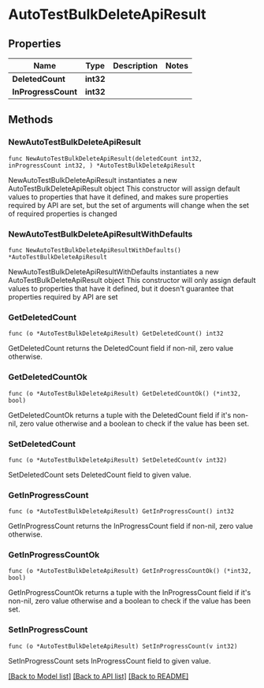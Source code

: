 # AutoTestBulkDeleteApiResult

## Properties

Name | Type | Description | Notes
------------ | ------------- | ------------- | -------------
**DeletedCount** | **int32** |  | 
**InProgressCount** | **int32** |  | 

## Methods

### NewAutoTestBulkDeleteApiResult

`func NewAutoTestBulkDeleteApiResult(deletedCount int32, inProgressCount int32, ) *AutoTestBulkDeleteApiResult`

NewAutoTestBulkDeleteApiResult instantiates a new AutoTestBulkDeleteApiResult object
This constructor will assign default values to properties that have it defined,
and makes sure properties required by API are set, but the set of arguments
will change when the set of required properties is changed

### NewAutoTestBulkDeleteApiResultWithDefaults

`func NewAutoTestBulkDeleteApiResultWithDefaults() *AutoTestBulkDeleteApiResult`

NewAutoTestBulkDeleteApiResultWithDefaults instantiates a new AutoTestBulkDeleteApiResult object
This constructor will only assign default values to properties that have it defined,
but it doesn't guarantee that properties required by API are set

### GetDeletedCount

`func (o *AutoTestBulkDeleteApiResult) GetDeletedCount() int32`

GetDeletedCount returns the DeletedCount field if non-nil, zero value otherwise.

### GetDeletedCountOk

`func (o *AutoTestBulkDeleteApiResult) GetDeletedCountOk() (*int32, bool)`

GetDeletedCountOk returns a tuple with the DeletedCount field if it's non-nil, zero value otherwise
and a boolean to check if the value has been set.

### SetDeletedCount

`func (o *AutoTestBulkDeleteApiResult) SetDeletedCount(v int32)`

SetDeletedCount sets DeletedCount field to given value.


### GetInProgressCount

`func (o *AutoTestBulkDeleteApiResult) GetInProgressCount() int32`

GetInProgressCount returns the InProgressCount field if non-nil, zero value otherwise.

### GetInProgressCountOk

`func (o *AutoTestBulkDeleteApiResult) GetInProgressCountOk() (*int32, bool)`

GetInProgressCountOk returns a tuple with the InProgressCount field if it's non-nil, zero value otherwise
and a boolean to check if the value has been set.

### SetInProgressCount

`func (o *AutoTestBulkDeleteApiResult) SetInProgressCount(v int32)`

SetInProgressCount sets InProgressCount field to given value.



[[Back to Model list]](../README.md#documentation-for-models) [[Back to API list]](../README.md#documentation-for-api-endpoints) [[Back to README]](../README.md)


